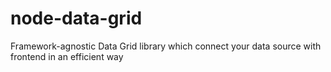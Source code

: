 # node-data-grid
Framework-agnostic Data Grid library which connect your data source with frontend in an efficient way
